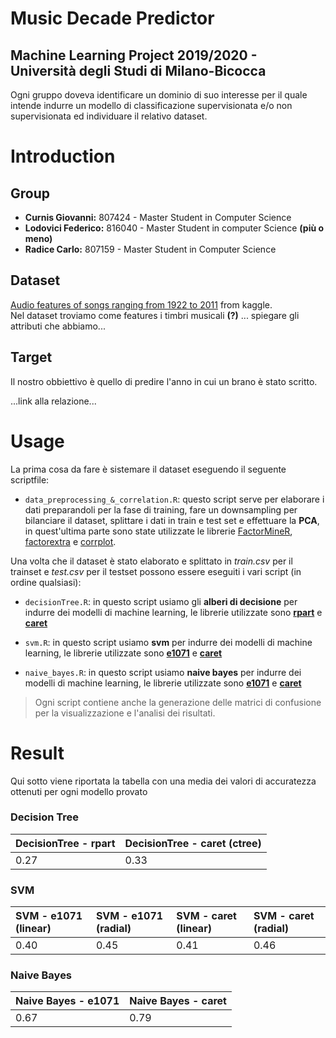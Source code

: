# Music Decade Predictor

## Machine Learning Project 2019/2020 - Università degli Studi di Milano-Bicocca

Ogni gruppo doveva identificare un dominio di suo interesse per il quale intende indurre un modello di classificazione supervisionata e/o non supervisionata ed individuare il relativo dataset. 


# Introduction

## Group 
* **Curnis Giovanni:** 807424 - Master Student in Computer Science
* **Lodovici Federico:** 816040 - Master Student in computer Science **(più o meno)**
* **Radice Carlo:** 807159 - Master Student in Computer Science

## Dataset

[Audio features of songs ranging from 1922 to 2011](https://www.kaggle.com/uciml/msd-audio-features) from kaggle.\
Nel dataset troviamo come features i timbri musicali **(?)** ... spiegare gli attributi che abbiamo...

## Target

Il nostro obbiettivo è quello di predire l'anno in cui un brano è stato scritto.

...link alla relazione...

# Usage
La prima cosa da fare è sistemare il dataset eseguendo il seguente scriptfile:

* ``` data_preprocessing_&_correlation.R ```: questo script serve per elaborare i dati preparandoli per la fase di training, fare un downsampling per bilanciare il dataset, splittare i dati in train e test set e effettuare la **PCA**, in quest'ultima parte sono state utilizzate le librerie [FactorMineR](https://www.rdocumentation.org/packages/FactoMineR/versions/2.1), [factorextra](https://www.rdocumentation.org/packages/factoextra/versions/1.0.3) e [corrplot](https://cran.r-project.org/web/packages/corrplot/vignettes/corrplot-intro.html).

Una volta che il dataset è stato elaborato e splittato in *train.csv* per il trainset e *test.csv* per il testset possono essere eseguiti i vari script (in ordine qualsiasi):

* ``` decisionTree.R ```: in questo script usiamo gli **alberi di decisione** per indurre dei modelli di machine learning, le librerie utilizzate sono [**rpart**](https://www.rdocumentation.org/packages/rpart/versions/4.1-15/topics/rpart) e [**caret**](http://topepo.github.io/caret/index.html)

* ``` svm.R ```: in questo script usiamo **svm** per indurre dei modelli di machine learning, le librerie utilizzate sono [**e1071**](https://www.rdocumentation.org/packages/e1071/versions/1.7-3) e [**caret**](http://topepo.github.io/caret/index.html)

* ``` naive_bayes.R ```: in questo script usiamo **naive bayes** per indurre dei modelli di machine learning, le librerie utilizzate sono [**e1071**](https://www.rdocumentation.org/packages/e1071/versions/1.7-3) e [**caret**](http://topepo.github.io/caret/index.html)

> Ogni script contiene anche la generazione delle matrici di confusione per la visualizzazione e l'analisi dei risultati.

# Result

Qui sotto viene riportata la tabella con una media dei valori di accuratezza ottenuti per ogni modello provato

### **Decision Tree**
| DecisionTree - rpart | DecisionTree - caret (ctree) |
|:--- |:--- |
| 0.27 | 0.33 |

### **SVM**
| SVM - e1071 (linear)| SVM - e1071 (radial) | SVM - caret (linear)| SVM - caret (radial) |
|:--- |:--- |:--- |:--- | 
| 0.40 | 0.45 | 0.41 | 0.46 |

### **Naive Bayes**
| Naive Bayes - e1071 | Naive Bayes - caret |
|:--- |:--- |
| 0.67 | 0.79 |
